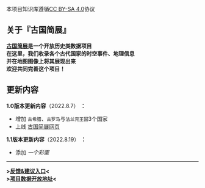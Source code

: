 本项目知识库遵循[CC BY-SA 4.0](https://creativecommons.org/licenses/by-sa/4.0/deed.zh)协议

## 关于『古国简展』
**[古国简展](https://historyapp.qqzhi.cc/)是一个开放历史类数据项目  
在这里，我们收录各个古代国家的时空事件、地理信息  
并在地图图像上将其展现出来  
欢迎共同完善这个项目！**

## 更新内容
**1.0版本更新内容**（2022.8.7） **：**
- 增加 `古希腊`、`古罗马`与`法兰克王国`3个国家
- 上线 [古国简展网页](https://historyapp.qqzhi.cc/)

**1.1版本更新内容**（2022.8.19） **：**
- 添加 *一个彩蛋*

------------

**>[反馈&建议入口](https://support.qq.com/product/422563)<**  
**>[项目数据开放地址](https://github.com/Qiu-Quanzhi/historyApp)<**
